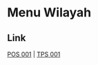 # Menu Wilayah

## Link

[POS 001](https://github.com/gigit-pemilu/pemilu-2024-99-luar-negeri/tree/main/pilpres/hitung-suara/sub/99-luar-negeri/sub/23-bucharest-rumania/sub/01-bucharest-rumania/sub/0001-bucharest-rumania/sub/001-pos-001)
 | 
[TPS 001](https://github.com/gigit-pemilu/pemilu-2024-99-luar-negeri/tree/main/pilpres/hitung-suara/sub/99-luar-negeri/sub/23-bucharest-rumania/sub/01-bucharest-rumania/sub/0001-bucharest-rumania/sub/002-tps-001)

